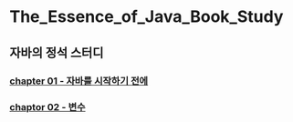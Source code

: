 # The_Essence_of_Java_Book_Study

## 자바의 정석 스터디

### [chapter 01 - 자바를 시작하기 전에](https://github.com/vividswan/The_Essence_of_Java_Book_Study/blob/main/essential_java_chapter1.md)
### [chaptor 02 - 변수](https://github.com/vividswan/The_Essence_of_Java_Book_Study/blob/main/essential_java_chapter2.md)
